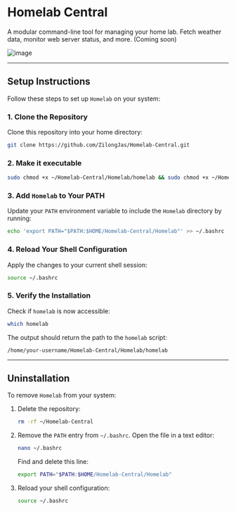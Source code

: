 # Homelab Central

A modular command-line tool for managing your home lab. Fetch weather data, monitor web server status, and more. (Coming soon)

![image](https://github.com/user-attachments/assets/38722e89-23b0-4eb8-83bb-c83ab92c6ff5)

---

## Setup Instructions

Follow these steps to set up `Homelab` on your system:

### 1. Clone the Repository

Clone this repository into your home directory:

```bash
git clone https://github.com/ZilongJas/Homelab-Central.git
```

### 2. Make it executable

```bash
sudo chmod +x ~/Homelab-Central/Homelab/homelab && sudo chmod +x ~/Homelab-Central/Homelab/modules/*
```

### 3. Add `Homelab` to Your PATH
Update your `PATH` environment variable to include the `Homelab` directory by running:
```bash
echo 'export PATH="$PATH:$HOME/Homelab-Central/Homelab"' >> ~/.bashrc
```

### 4. Reload Your Shell Configuration
Apply the changes to your current shell session:
```bash
source ~/.bashrc
```

### 5. Verify the Installation
Check if `homelab` is now accessible:
```bash
which homelab
```

The output should return the path to the `homelab` script:
```
/home/your-username/Homelab-Central/Homelab/homelab
```

---

## Uninstallation

To remove `Homelab` from your system:

1. Delete the repository:
   
   ```bash
   rm -rf ~/Homelab-Central
   ```
   
2. Remove the `PATH` entry from `~/.bashrc`. Open the file in a text editor:
   
   ```bash
   nano ~/.bashrc
   ```
   
   Find and delete this line:
   ```bash
   export PATH="$PATH:$HOME/Homelab-Central/Homelab"
   ```
   
3. Reload your shell configuration:
   
   ```bash
   source ~/.bashrc
   ```
